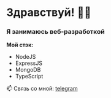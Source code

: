 # Здравствуй! 🧑‍💻

### Я занимаюсь веб-разработкой

**Мой стэк:**
* NodeJS
* ExpressJS
* MongoDB
* TypeScript

📫 Связь со мной: [telegram](https://t.me/muslimtyper)


<!--
**Hubulbib/hubulbib** is a ✨ _special_ ✨ repository because its `README.md` (this file) appears on your GitHub profile.

Here are some ideas to get you started:

- 🔭 I’m currently working on ...
- 🌱 I’m currently learning ...
- 👯 I’m looking to collaborate on ...
- 🤔 I’m looking for help with ...
- 💬 Ask me about ...
- 📫 How to reach me: ...
- 😄 Pronouns: ...
- ⚡ Fun fact: ...
-->
